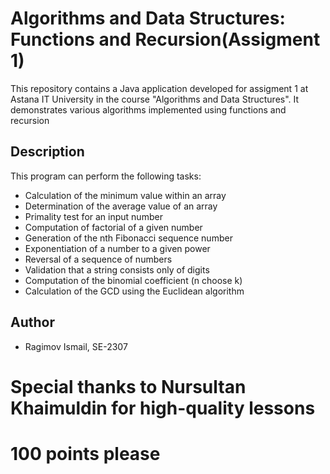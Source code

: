 # Algorithms and Data Structures: Functions and Recursion(Assigment 1)

This repository contains a Java application developed for assigment 1 at Astana IT University in the course "Algorithms and Data Structures". It demonstrates various algorithms implemented using functions and recursion

## Description
This program can perform the following tasks:

- Calculation of the minimum value within an array
- Determination of the average value of an array
- Primality test for an input number
- Computation of factorial of a given number
- Generation of the nth Fibonacci sequence number
- Exponentiation of a number to a given power
- Reversal of a sequence of numbers
- Validation that a string consists only of digits
- Computation of the binomial coefficient (n choose k)
- Calculation of the GCD using the Euclidean algorithm

## Author

- Ragimov Ismail, SE-2307

# Special thanks to Nursultan Khaimuldin for high-quality lessons
# 100 points please
